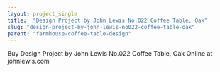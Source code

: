 ```yaml
---
layout: project_single
title:  "Design Project by John Lewis No.022 Coffee Table, Oak"
slug: "design-project-by-john-lewis-no022-coffee-table-oak"
parent: "farmhouse-coffee-table-design"
---
```

Buy Design Project by John Lewis No.022 Coffee Table, Oak Online at johnlewis.com